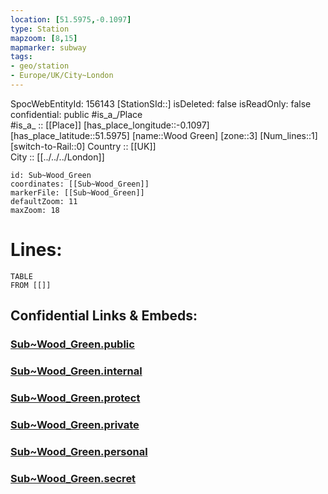 ```yaml
---
location: [51.5975,-0.1097] 
type: Station 
mapzoom: [8,15] 
mapmarker: subway 
tags:
- geo/station
- Europe/UK/City~London
---
```

SpocWebEntityId: 156143
[StationSId::] 
isDeleted: false
isReadOnly: false
confidential: public
#is_a_/Place  
#is_a_ :: [[Place]] 
[has_place_longitude::-0.1097] 
[has_place_latitude::51.5975] 
[name::Wood Green] 
[zone::3] 
[Num_lines::1] 
[switch-to-Rail::0] 
Country :: [[UK]]  
City :: [[../../../London]]  


```leaflet
id: Sub~Wood_Green
coordinates: [[Sub~Wood_Green]] 
markerFile: [[Sub~Wood_Green]] 
defaultZoom: 11 
maxZoom: 18
```


# Lines: 
```dataview
TABLE 
FROM [[]] 
```


## Confidential Links & Embeds: 

### [Sub~Wood_Green.public](/_public/\Earth\Continent\Europe\Europe~North\UK\England\Regions~England\London,Greater\cities~GreaterLondon\Underground\StationSub~Wood_Green.public.md) 

### [Sub~Wood_Green.internal](/_internal/\Earth\Continent\Europe\Europe~North\UK\England\Regions~England\London,Greater\cities~GreaterLondon\Underground\StationSub~Wood_Green.internal.md) 

### [Sub~Wood_Green.protect](/_protect/\Earth\Continent\Europe\Europe~North\UK\England\Regions~England\London,Greater\cities~GreaterLondon\Underground\StationSub~Wood_Green.protect.md) 

### [Sub~Wood_Green.private](/_private/\Earth\Continent\Europe\Europe~North\UK\England\Regions~England\London,Greater\cities~GreaterLondon\Underground\StationSub~Wood_Green.private.md) 

### [Sub~Wood_Green.personal](/_personal/\Earth\Continent\Europe\Europe~North\UK\England\Regions~England\London,Greater\cities~GreaterLondon\Underground\StationSub~Wood_Green.personal.md) 

### [Sub~Wood_Green.secret](/_secret/\Earth\Continent\Europe\Europe~North\UK\England\Regions~England\London,Greater\cities~GreaterLondon\Underground\StationSub~Wood_Green.secret.md)

